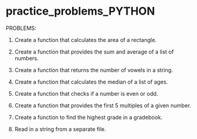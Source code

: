 # practice_problems_PYTHON

PROBLEMS: 

1) Create a function that calculates the area of a rectangle.

2) Create a function that provides the sum and average of a list of numbers.

3) Create a function that returns the number of vowels in a string.

4) Create a function that calculates the median of a list of ages.

5) Create a function that checks if a number is even or odd.

6) Create a function that provides the first 5 multiples of a given number.

7) Create a function to find the highest grade in a gradebook.

8) Read in a string from a separate file.

